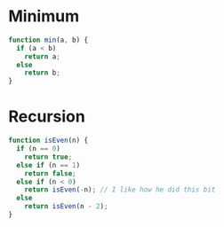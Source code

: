 # Minimum

```javascript
function min(a, b) {
  if (a < b)
    return a;
  else
    return b;
}
```

# Recursion
```javascript
function isEven(n) {
  if (n == 0)
    return true;
  else if (n == 1)
    return false;
  else if (n < 0)
    return isEven(-n); // I like how he did this bit
  else
    return isEven(n - 2);
}
```